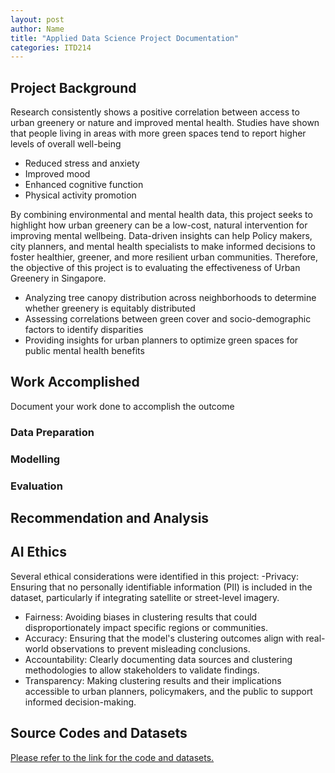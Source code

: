 ```yaml
---
layout: post
author: Name
title: "Applied Data Science Project Documentation"
categories: ITD214
---
```

## Project Background
Research consistently shows a positive correlation between access to urban greenery or nature and improved mental health. 
Studies have shown that people living in areas with more green spaces tend to report higher levels of overall well-being
- Reduced stress and anxiety
- Improved mood
- Enhanced cognitive function
- Physical activity promotion

By combining environmental and mental health data, this project seeks to highlight how urban greenery can be a low-cost, 
natural intervention for improving mental wellbeing. Data-driven insights can help Policy makers, city planners, and mental health specialists to make informed decisions to foster healthier, greener, and more resilient urban communities. Therefore, the objective of this project is to evaluating the effectiveness of Urban Greenery in Singapore.
- Analyzing tree canopy distribution across neighborhoods to determine whether greenery is equitably distributed
- Assessing correlations between green cover and socio-demographic factors to identify disparities
- Providing insights for urban planners to optimize green spaces for public mental health benefits

## Work Accomplished
Document your work done to accomplish the outcome

### Data Preparation


### Modelling


### Evaluation


## Recommendation and Analysis


## AI Ethics
Several ethical considerations were identified in this project:
-Privacy: Ensuring that no personally identifiable information (PII) is included in the dataset, particularly if integrating satellite or street-level imagery.
- Fairness: Avoiding biases in clustering results that could disproportionately impact specific regions or communities.
- Accuracy: Ensuring that the model's clustering outcomes align with real-world observations to prevent misleading conclusions.
- Accountability: Clearly documenting data sources and clustering methodologies to allow stakeholders to validate findings.
- Transparency: Making clustering results and their implications accessible to urban planners, policymakers, and the public to support informed decision-making.

## Source Codes and Datasets
[Please refer to the link for the code and datasets. ](https://github.com/Niharika-avula/ITD214-codes)
